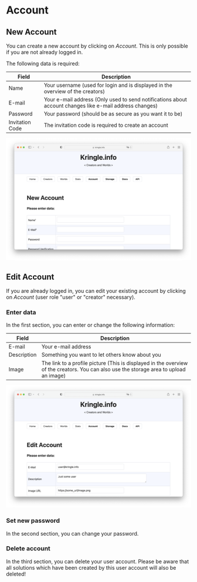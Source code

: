 # Account

## New Account

You can create a new account by clicking on *Account*. This is only possible if you are not already logged in.  

The following data is required:  

| Field            | Description         |  
| ---------------- | ------------------- |
| Name             | Your username (used for login and is displayed in the overview of the creators) |
| E-mail           | Your e-mail address (Only used to send notifications about account changes like e-mail address changes) |
| Password         | Your password (should be as secure as you want it to be) |
| Invitation Code  | The invitation code is required to create an account |

![New Account](./img/account_new.png)

## Edit Account

If you are already logged in, you can edit your existing account by clicking on *Account* (user role "user" or "creator" necessary).

### Enter data

In the first section, you can enter or change the following information:  

| Field       | Description         |  
| ----------- | ------------------- |
| E-mail      | Your e-mail address |
| Description | Something you want to let others know about you |
| Image       | The link to a profile picture (This is displayed in the overview of the creators. You can also use the storage area to upload an image) |

![Edit Account](./img/account_edit.png)

### Set new password

In the second section, you can change your password.

### Delete account

In the third section, you can delete your user account. Please be aware that all solutions which have been created by this user account will also be deleted!
